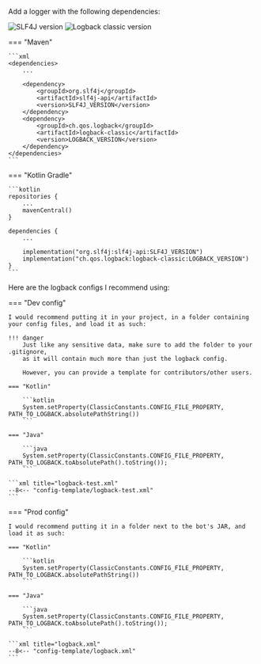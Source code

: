 [slf4j-maven-central-shield]: https://img.shields.io/badge/dynamic/xml?url=https%3A%2F%2Frepo1.maven.org%2Fmaven2%2Forg%2Fslf4j%2Fslf4j-api%2Fmaven-metadata.xml&query=%2Fmetadata%2Fversioning%2Fversions%2Fversion%5Bnot(contains(text()%2C%20%22-%22))%5D%5Blast()%5D&logo=apachemaven&label=slf4j-api
[logback-maven-central-shield]: https://img.shields.io/badge/dynamic/xml?url=https%3A%2F%2Frepo1.maven.org%2Fmaven2%2Fch%2Fqos%2Flogback%2Flogback-classic%2Fmaven-metadata.xml&query=%2Fmetadata%2Fversioning%2Fversions%2Fversion%5Bnot(contains(text()%2C%20%22-%22))%5D%5Blast()%5D&logo=apachemaven&label=logback-classic

Add a logger with the following dependencies:

![SLF4J version][slf4j-maven-central-shield]
![Logback classic version][logback-maven-central-shield]

=== "Maven"

    ```xml
    <dependencies>
        ...

        <dependency>
            <groupId>org.slf4j</groupId>
            <artifactId>slf4j-api</artifactId>
            <version>SLF4J_VERSION</version>
        </dependency>
        <dependency>
            <groupId>ch.qos.logback</groupId>
            <artifactId>logback-classic</artifactId>
            <version>LOGBACK_VERSION</version>
        </dependency>
    </dependencies>
    ```

=== "Kotlin Gradle"

    ```kotlin
    repositories {
        ...
        mavenCentral()
    }
    
    dependencies {
        ...

        implementation("org.slf4j:slf4j-api:SLF4J_VERSION")
        implementation("ch.qos.logback:logback-classic:LOGBACK_VERSION")
    }
    ```

Here are the logback configs I recommend using:

=== "Dev config"

    I would recommend putting it in your project, in a folder containing your config files, and load it as such:

    !!! danger
        Just like any sensitive data, make sure to add the folder to your .gitignore, 
        as it will contain much more than just the logback config.
        
        However, you can provide a template for contributors/other users.

    === "Kotlin"

        ```kotlin
        System.setProperty(ClassicConstants.CONFIG_FILE_PROPERTY, PATH_TO_LOGBACK.absolutePathString())
        ```
    
    === "Java"
    
        ```java
        System.setProperty(ClassicConstants.CONFIG_FILE_PROPERTY, PATH_TO_LOGBACK.toAbsolutePath().toString());
        ```

    ```xml title="logback-test.xml"
    --8<-- "config-template/logback-test.xml"
    ```

=== "Prod config"

    I would recommend putting it in a folder next to the bot's JAR, and load it as such:

    === "Kotlin"

        ```kotlin
        System.setProperty(ClassicConstants.CONFIG_FILE_PROPERTY, PATH_TO_LOGBACK.absolutePathString())
        ```
    
    === "Java"
    
        ```java
        System.setProperty(ClassicConstants.CONFIG_FILE_PROPERTY, PATH_TO_LOGBACK.toAbsolutePath().toString());
        ```

    ```xml title="logback.xml"
    --8<-- "config-template/logback.xml"
    ```